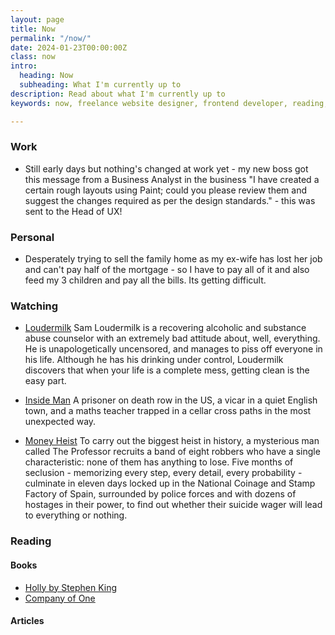 ```yaml
---
layout: page
title: Now
permalink: "/now/"
date: 2024-01-23T00:00:00Z
class: now
intro:
  heading: Now
  subheading: What I'm currently up to
description: Read about what I'm currently up to
keywords: now, freelance website designer, frontend developer, reading, watching, work

---
```

### Work
* Still early days but nothing's changed at work yet - my new boss got this message from a Business Analyst in the business "I have created a certain rough layouts using Paint; could you please review them and suggest the changes required as per the design standards." - this was sent to the Head of UX!

### Personal
* Desperately trying to sell the family home as my ex-wife has lost her job and can't pay half of the mortgage - so I have to pay all of it and also feed my 3 children and pay all the bills. Its getting difficult.

### Watching
* [Loudermilk](https://www.themoviedb.org/tv/73200-loudermilk "Loudermilk")
  Sam Loudermilk is a recovering alcoholic and substance abuse counselor with an extremely bad attitude about, well, everything. He is unapologetically uncensored, and manages to piss off everyone in his life. Although he has his drinking under control, Loudermilk discovers that when your life is a complete mess, getting clean is the easy part.

* [Inside Man](https://www.themoviedb.org/tv/121710-inside-man "Inside Man")
  A prisoner on death row in the US, a vicar in a quiet English town, and a maths teacher trapped in a cellar cross paths in the most unexpected way.

* [Money Heist](https://www.themoviedb.org/tv/71446-la-casa-de-papel "Money Heist")
  To carry out the biggest heist in history, a mysterious man called The Professor recruits a band of eight robbers who have a single characteristic: none of them has anything to lose. Five months of seclusion - memorizing every step, every detail, every probability - culminate in eleven days locked up in the National Coinage and Stamp Factory of Spain, surrounded by police forces and with dozens of hostages in their power, to find out whether their suicide wager will lead to everything or nothing.

### Reading

#### Books
* [Holly by Stephen King](https://bookwyrm.social/book/1373489/s/holly "Holly by Stephen King")
* [Company of One](https://bookwyrm.social/book/184714/s/company-of-one "Company of One")

#### Articles
